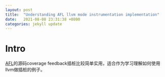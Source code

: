 ```yaml
---
layout: post
title:  "Understanding AFL llvm mode instrumentation implementation"
date:   2021-08-08 23:31:38 +0800
categories: jekyll update
---
```


# Intro
[AFL](https://github.com/google/AFL)的源码coverage feedback插桩比较简单实用，适合作为学习理解如何使用llvm做插桩的例子。